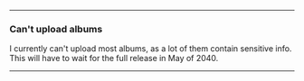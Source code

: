 ***

### Can't upload albums

I currently can't upload most albums, as a lot of them contain sensitive info. This will have to wait for the full release in May of 2040.

***
